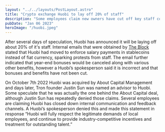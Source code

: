 ```yaml
---
layout: "../../layouts/PostLayout.astro"
title: "Crypto exchange Huobi to lay off 20% of staff"
description: "Some employees claim new owners have cut off key staff communication channels"
pubDate: "Jan 06 2023"
heroImage: "/huobi.jpeg"
---
```


After several days of speculation, Huobi has announced it will be laying off about 20% of it's staff. Internal emails that were obtained by [The Block](https://www.theblock.co/post/199687/huobi-cut-staff-20) stated that Huobi had moved to enforce salary payments in stablecoins instead of fiat currency, sparking protests from staff.
The email further indicated that year-end bonuses would be canceled along with various other benefits, however a Huobi’s spokesperson said it is incorrect and that bonuses and benefits have not been cut. 

On October 7th 2022 Huobi was acquired by About Capital Management and days later, Tron founder Justin Sun was named an advisor to Huobi. Some speculate that he was actually the one behind the About Capital deal, although Justin Sun has repeatedly denied those claims. 
Several employees are claiming Huobi has closed down internal communication and feedback channels. A Huobi’s spokesperson denied this and made this statement in response “Huobi will fully respect the legitimate demands of local employees, and continue to provide industry-competitive incentives and treatment for outstanding talent.” 

